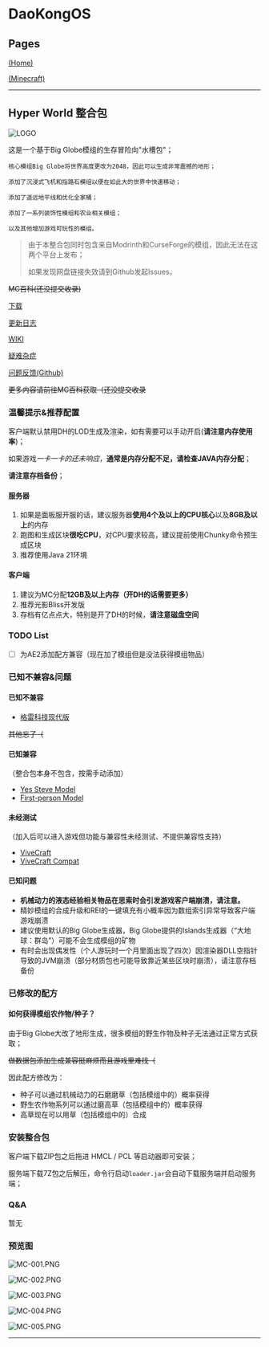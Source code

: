 # DaoKongOS

## Pages

[(Home)](/)

[(Minecraft)](/pages/minecraft)

---

## Hyper World 整合包

![LOGO](./assets/images/MCLOGO.png)

这是一个基于Big Globe模组的生存冒险向"水槽包"；

```text
核心模组Big Globe将世界高度更改为2048，因此可以生成非常震撼的地形；

添加了沉浸式飞机和指路石模组以便在如此大的世界中快速移动；

添加了遥远地平线和优化全家桶；

添加了一系列装饰性模组和农业相关模组；

以及其他增加游戏可玩性的模组。
```

> 由于本整合包同时包含来自Modrinth和CurseForge的模组，因此无法在这两个平台上发布；
> 
> 如果发现网盘链接失效请到Github发起Issues。


~~MC百科(还没提交收录)~~ 

[下载](./downloads)

[更新日志](./update)

[WIKI](./wiki)

[疑难杂症](./questions)

[问题反馈(Github)](https://github.com/YELANDAOKONG/McPackHyperWorld/)

~~更多内容请前往MC百科获取（还没提交收录~~

### 温馨提示&推荐配置

客户端默认禁用DH的LOD生成及渲染，如有需要可以手动开启(**请注意内存使用率**)；

如果游戏*一卡一卡的还未响应*，**通常是内存分配不足，请检查JAVA内存分配**；

**请注意存档备份**；

#### 服务器
1. 如果是面板服开服的话，建议服务器**使用4个及以上的CPU核心**以及**8GB及以上**的内存
2. 跑图和生成区块**很吃CPU**，对CPU要求较高，建议提前使用Chunky命令预生成区块
3. 推荐使用Java 21环境

#### 客户端
1. 建议为MC分配**12GB及以上内存（开DH的话需要更多）**
2. 推荐光影Bliss开发版
3. 存档有亿点点大，特别是开了DH的时候，**请注意磁盘空间**

### TODO List

- [ ] 为AE2添加配方兼容（现在加了模组但是没法获得模组物品）

### 已知不兼容&问题

#### 已知不兼容
- [格雷科技现代版](https://www.mcmod.cn/class/12850.html)

~~其他忘了（~~

#### 已知兼容

（整合包本身不包含，按需手动添加）

- [Yes Steve Model](https://www.mcmod.cn/class/8616.html)
- [First-person Model](https://www.mcmod.cn/class/8616.html)

#### 未经测试

（加入后可以进入游戏但功能与兼容性未经测试、不提供兼容性支持）

- [ViveCraft](https://www.mcmod.cn/class/1119.html)
- [ViveCraft Compat](https://www.mcmod.cn/class/11689.html)

#### 已知问题

- **机械动力的液态经验相关物品在思索时会引发游戏客户端崩溃，请注意。**
- 精妙模组的合成升级和REI的一键填充有小概率因为数组索引异常导致客户端游戏崩溃
- 建议使用默认的Big Globe生成器，Big Globe提供的Islands生成器（“大地球：群岛”）可能不会生成模组的矿物
- 有时会出现偶发性（个人游玩时一个月里面出现了四次）因渲染器DLL空指针导致的JVM崩溃（部分材质包也可能导致靠近某些区块时崩溃），请注意存档备份

### 已修改的配方

#### 如何获得模组农作物/种子？

由于Big Globe大改了地形生成，很多模组的野生作物及种子无法通过正常方式获取；

~~做数据包添加生成兼容挺麻烦而且游戏里难找（~~

因此配方修改为：

- 种子可以通过机械动力的石磨磨草（包括模组中的）概率获得
- 野生农作物系列可以通过磨高草（包括模组中的）概率获得
- 高草现在可以用草（包括模组中的）合成

### 安装整合包

客户端下载ZIP包之后拖进 HMCL / PCL 等启动器即可安装；

服务端下载7Z包之后解压，命令行启动`loader.jar`会自动下载服务端并启动服务端；

### Q&A

暂无

### 预览图

![MC-001.PNG](./assets/images/MC001.png)

![MC-002.PNG](./assets/images/MC002.png)

![MC-003.PNG](./assets/images/MC003.png)

![MC-004.PNG](./assets/images/MC004.png)

![MC-005.PNG](./assets/images/MC005.png)

---

<script src="https://giscus.app/client.js"
        data-repo="YELANDAOKONG/DaoKongOS"
        data-repo-id="R_kgDOOCWX7g"
        data-category="Announcements"
        data-category-id="DIC_kwDOOCWX7s4CngzH"
        data-mapping="pathname"
        data-strict="0"
        data-reactions-enabled="1"
        data-emit-metadata="0"
        data-input-position="top"
        data-theme="preferred_color_scheme"
        data-lang="zh-CN"
        crossorigin="anonymous"
        async>
</script>
